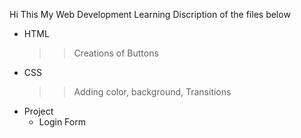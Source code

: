 Hi This My Web Development Learning
 Discription of the files below
 
- HTML
    >> Creations of Buttons
- CSS
    >> Adding color, background,
    >> Transitions
- Project
    -  Login Form
